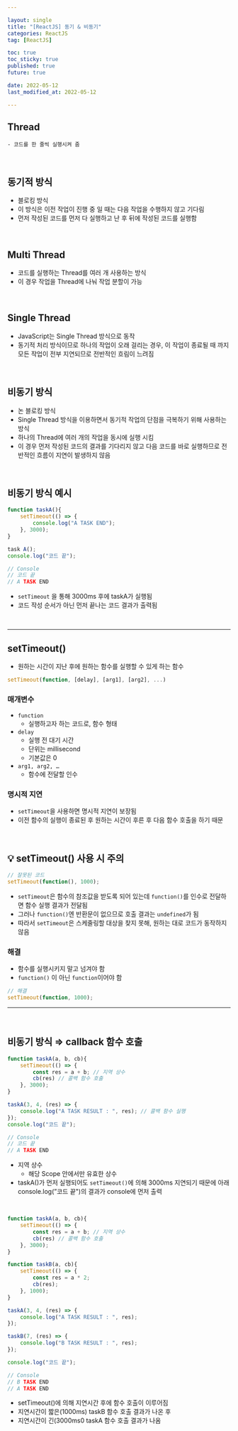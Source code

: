 ```yaml
---

layout: single
title: "[ReactJS] 동기 & 비동기"
categories: ReactJS
tag: [ReactJS]

toc: true
toc_sticky: true
published: true
future: true

date: 2022-05-12
last_modified_at: 2022-05-12

---
```


## Thread
    - 코드를 한 줄씩 실행시켜 줌

<br />

## 동기적 방식

- 블로킹 방식
- 이 방식은 이전 작업이 진행 중 일 때는 다음 작업을 수행하지 않고 기다림
- 먼저 작성된 코드를 먼저 다 실행하고 난 후 뒤에 작성된 코드를 실행함

<br />

## Multi Thread

- 코드를 실행하는 Thread를 여러 개 사용하는 방식
- 이 경우 작업을 Thread에 나눠 작업 분할이 가능

<br />

## Single Thread

- JavaScript는 Single Thread 방식으로 동작
- 동기적 처리 방식이므로 하나의 작업이 오래 걸리는 경우, 이 작업이 종료될 때 까지 모든 작업이 전부 지연되므로 전반적인 흐림이 느려짐

<br />

## 비동기 방식

- 논 블로킹 방식
- Single Thread 방식을 이용하면서 동기적 작업의 단점을 극복하기 위해 사용하는 방식
- 하나의 Thread에 여러 개의 작업을 동시에 실행 시킴
- 이 경우 먼저 작성된 코드의 결과를 기다리지 않고 다음 코드를 바로 실행하므로 전반적인 흐름이 지연이 발생하지 않음

<br />

## 비동기 방식 예시

```jsx
function taskA(){
	setTimeout(() => {
		console.log("A TASK END");
	}, 3000);
}

task A();
console.log("코드 끝");

// Console
// 코드 끝
// A TASK END
```

- `setTimeout` 을 통해 3000ms 후에 taskA가 실행됨
- 코드 작성 순서가 아닌 먼저 끝나는 코드 결과가 출력됨

<br />

---

## setTimeout()

- 원하는 시간이 지난 후에 원하는 함수를 실행할 수 있게 하는 함수

```jsx
setTimeout(function, [delay], [arg1], [arg2], ...)
```

### 매개변수

- `function`
    - 실행하고자 하는 코드로, 함수 형태
- `delay`
    - 실행 전 대기 시간
    - 단위는 millisecond
    - 기본값은 0
- `arg1, arg2, …`
    - 함수에 전달할 인수

### 명시적 지연

- `setTimeout`을 사용하면 명시적 지연이 보장됨
- 이전 함수의 실행이 종료된 후 원하는 시간이 후른 후 다음 함수 호출을 하기 때문

<br />

## 💡 setTimeout() 사용 시 주의

```jsx
// 잘못된 코드
setTimeout(function(), 1000);
```

- `setTimeout`은 함수의 참조값을 받도록 되어 있는데 `function()`를 인수로 전달하면 함수 실행 결과가 전달됨
- 그러나 `function()`엔 반환문이 없으므로 호출 결과는 `undefined`가 됨
- 따라서 `setTimeout`은 스케줄링할 대상을 찾지 못해, 원하는 대로 코드가 동작하지 않음

### 해결

- 함수를 실행시키지 말고 넘겨야 함
- `function()` 이 아닌 `function`이어야 함

```jsx
// 해결
setTimeout(function, 1000);
```

---

<br />

## 비동기 방식 ⇒ callback 함수 호출

```jsx
function taskA(a, b, cb){
	setTimeout(() => {
		const res = a + b; // 지역 상수
		cb(res) // 콜백 함수 호출
	}, 3000);
}

taskA(3, 4, (res) => {
	console.log("A TASK RESULT : ", res); // 콜백 함수 실행
});
console.log("코드 끝");

// Console
// 코드 끝
// A TASK END
```

- 지역 상수
    - 해당 Scope 안에서만 유효한 상수
- taskA()가 먼저 실행되어도 `setTimeout()`에 의해 3000ms 지연되기 때문에 아래 console.log(”코드 끝")의 결과가 console에 먼저 출력

<br />

```jsx
function taskA(a, b, cb){
	setTimeout(() => {
		const res = a + b; // 지역 상수
		cb(res) // 콜백 함수 호출
	}, 3000);
}

function taskB(a, cb){
	setTimeout(() => {
		const res = a * 2;
		cb(res);
	}, 1000);
}

taskA(3, 4, (res) => {
	console.log("A TASK RESULT : ", res);
});

taskB(7, (res) => {
	console.log("B TASK RESULT : ", res);
});

console.log("코드 끝");

// Console
// B TASK END
// A TASK END
```

- setTimeout()에 의해 지연시간 후에 함수 호출이 이루어짐
- 지연시간이 짧은(1000ms) taskB 함수 호출 결과가 나온 후
- 지연시간이 긴(3000ms0 taskA 함수 호출 결과가 나옴

<br />
